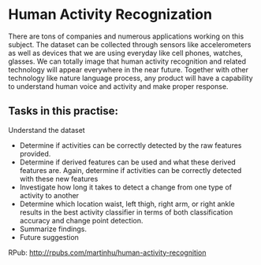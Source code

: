 # Human Activity Recognization
There are tons of companies and numerous applications working on this subject. The dataset can be collected through sensors like accelerometers as well as devices that we are using everyday like cell phones, watches, glasses. We can totally image that human activity recognition and related technology will appear everywhere in the near future. Together with other technology like nature language process, any product will have a capability to understand human voice and activity and make proper response. 

## Tasks in this practise:
Understand the dataset
* Determine if activities can be correctly detected by the raw features provided.
* Determine if derived features can be used and what these derived features are. Again, determine if activities can be correctly detected with these new features
* Investigate how long it takes to detect a change from one type of activity to another
* Determine which location waist, left thigh, right arm, or right ankle results in the best activity classifier in terms of both classification accuracy and change point detection.
* Summarize findings.
* Future suggestion

RPub: http://rpubs.com/martinhu/human-activity-recognition
